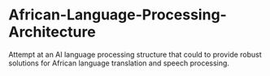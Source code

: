 # African-Language-Processing-Architecture
Attempt at an AI language processing structure that could to provide robust solutions for African language translation and speech processing.
